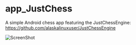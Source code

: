 # app_JustChess

A simple Android chess app featuring the JustChessEngine: https://github.com/alaskalinuxuser/JustChessEngine

![ScreenShot](https://github.com/alaskalinuxuser/app_JustChess/blob/master/jc5.png)
